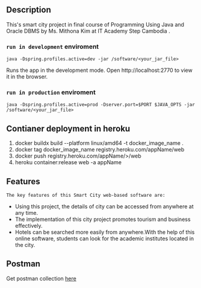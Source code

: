 ## Description

This's smart city project in final course of Programming Using Java and Oracle DBMS by Ms. Mithona Kim at IT Academy Step Cambodia .

### `run in development` enviroment
```
java -Dspring.profiles.active=dev -jar /software/<your_jar_file>
```
Runs the app in the development mode.
Open http://localhost:2770 to view it in the browser.

### `run in production` enviroment
```
java -Dspring.profiles.active=prod -Dserver.port=$PORT $JAVA_OPTS -jar /software/<your_jar_file>
```
## Contianer deployment in heroku

1. docker buildx build --platform linux/amd64 -t docker_image_name .
2. docker tag docker_image_name registry.heroku.com/appName/web
3. docker push registry.heroku.com/appName/>/web
4. heroku container:release web -a appName

## Features
`The key features of this Smart City web-based software are:`
- Using this project, the details of city can be accessed from anywhere at any time.
- The implementation of this city project promotes tourism and business effectively.
- Hotels can be searched more easily from anywhere.With the help of this online software, students can look for the academic institutes located in the city.
## Postman
  
Get postman collection [here](./postman/SmartCity.postman_collection.json)
